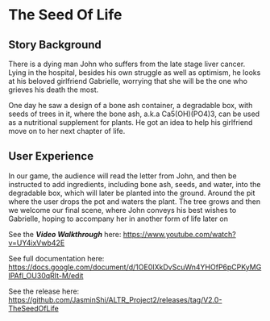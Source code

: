 # The Seed Of Life

## Story Background
There is a dying man John who suffers from the late stage liver cancer. Lying in the hospital, besides his own struggle as well as optimism, he looks at his beloved girlfriend Gabrielle, worrying that she will be the one who grieves his death the most.

One day he saw a design of a bone ash container, a degradable box, with seeds of trees in it, where the bone ash, a.k.a Ca5(OH)(PO4)3, can be used as a nutritional supplement for plants. He got an idea to help his girlfriend move on to her next chapter of life.


## User Experience
In our game, the audience will read the letter from John, and then be instructed to add ingredients, including bone ash, seeds, and water, into the degradable box, which will later be planted into the ground. Around the pit where the user drops the pot and waters the plant. The tree grows and then we welcome our final scene, where John conveys his best wishes to Gabrielle, hoping to accompany her in another form of life later on

See the **_Video Walkthrough_** here: https://www.youtube.com/watch?v=UY4ixVwb42E

See full documentation here: https://docs.google.com/document/d/1OE0IXkDvScuWn4YHOfP6pCPKyMGlPAfl_OU30qRIt-M/edit

See the release here: https://github.com/JasminShi/ALTR_Project2/releases/tag/V2.0-TheSeedOfLife
